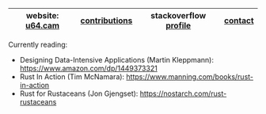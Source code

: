 <div align="center">
  
|website: [u64.cam](https://u64.cam)|[contributions](https://github.com/camerondurham/camerondurham/blob/main/cv.md#pull-requests)|stackoverflow [profile](https://stackoverflow.com/users/4676641/cam)|[contact](mailto:u64.cam@gmail.com)|
|------|------|-------|--------|

 
</div>

Currently reading: 
- Designing Data-Intensive Applications (Martin Kleppmann): https://www.amazon.com/dp/1449373321
- Rust In Action (Tim McNamara): https://www.manning.com/books/rust-in-action
- Rust for Rustaceans (Jon Gjengset): https://nostarch.com/rust-rustaceans

<!--

  <sup><a href="https://picrew.me/image_maker/148413">pfp (picrew)</a></sup>
  <br>

<div align="center">
<img src="https://raw.githubusercontent.com/mkrl/misbrands/master/ferris.svg" width="300em" />
</div>

<div align="right">
  <sup> cursed ferris source: <a href="https://github.com/mkrl/misbrands">mkrl/misbrands</sup>
</div>

-->
